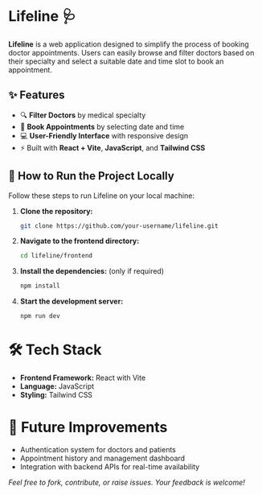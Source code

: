 # Lifeline 🩺

**Lifeline** is a web application designed to simplify the process of booking doctor appointments. Users can easily browse and filter doctors based on their specialty and select a suitable date and time slot to book an appointment.

## ✨ Features

- 🔍 **Filter Doctors** by medical specialty
- 📅 **Book Appointments** by selecting date and time
- 💻 **User-Friendly Interface** with responsive design
- ⚡ Built with **React + Vite**, **JavaScript**, and **Tailwind CSS**

## 🚀 How to Run the Project Locally

Follow these steps to run Lifeline on your local machine:

1. **Clone the repository:**

   ```bash
   git clone https://github.com/your-username/lifeline.git

2. **Navigate to the frontend directory:**

   ```bash
   cd lifeline/frontend

3. **Install the dependencies:** (only if required)

   ```bash
   npm install

4. **Start the development server:**

   ```bash
   npm run dev

# 🛠️ Tech Stack

 - **Frontend Framework:** React with Vite
 - **Language:** JavaScript
 - **Styling:** Tailwind CSS


# 📌 Future Improvements
 
 - Authentication system for doctors and patients
 - Appointment history and management dashboard
 - Integration with backend APIs for real-time availability


*Feel free to fork, contribute, or raise issues. Your feedback is welcome!*
